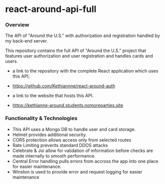 # react-around-api-full
### Overview
The API of "Around the U.S." with authorization and registration handled by my back-end server.

This repository contains the full API of "Around the U.S." project that features user authorization and user registration and handles cards and users.
* a link to the repository with the complete React application which uses this API;
* https://github.com/Kethiannne/react-around-auth

* a link to the website that hosts this API.
* https://kethianne-around.students.nomoreparties.site

### Functionality & Technologies
* This API uses a Mongo DB to handle user and card storage.
* Helmet provides additional security.
* CORS protection allows access only from selected routes
* Rate Limiting prevents standard DDOS attacks
* Celebrate & Joi allow for validation of information before checks are made internally to smooth performance.
* Central Error handling pulls errors from accross the app into one place for easier maintenance.
* Winston is used to provide error and request logging for easier maintenance
